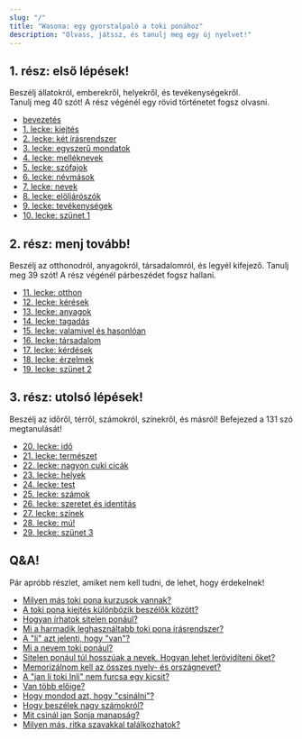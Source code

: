 ```yaml
---
slug: "/"
title: "Wasona: egy gyorstalpaló a toki ponához"
description: "Olvass, játssz, és tanulj meg egy új nyelvet!"
---
```

## 1. rész: első lépések!

Beszélj állatokról, emberekről, helyekről, és tevékenységekről.  
Tanulj meg 40 szót!
A rész végénél egy rövid történetet fogsz olvasni.

* [bevezetés](hu/00)
* [1. lecke: kiejtés](hu/01)
* [2. lecke: két írásrendszer](hu/02)
* [3. lecke: egyszerű mondatok](hu/03)
* [4. lecke: melléknevek](hu/04)
* [5. lecke: szófajok](hu/05)
* [6. lecke: névmások](hu/06)
* [7. lecke: nevek](hu/07)
* [8. lecke: elöljárószók](hu/08)
* [9. lecke: tevékenységek](hu/09)
* [10. lecke: szünet 1](hu/10)

## 2. rész: menj tovább!

Beszélj az otthonodról, anyagokról, társadalomról, és legyél kifejező.
Tanulj meg 39 szót!
A rész végénél párbeszédet fogsz hallani.

* [11. lecke: otthon](hu/11)
* [12. lecke: kérések](hu/12)
* [13. lecke: anyagok](hu/13)
* [14. lecke: tagadás](hu/14)
* [15. lecke: valamivel és hasonlóan](hu/15)
* [16. lecke: társadalom](hu/16)
* [17. lecke: kérdések](hu/17)
* [18. lecke: érzelmek](hu/18)
* [19. lecke: szünet 2](hu/19)

## 3. rész: utolsó lépések!

Beszélj az időről, térről, számokról, színekről, és másról!
Befejezed a 131 szó megtanulását!

* [20. lecke: idő](hu/20)
* [21. lecke: természet](hu/21)
* [22. lecke: nagyon cuki cicák](hu/22)
* [23. lecke: helyek](hu/23)
* [24. lecke: test](hu/24)
* [25. lecke: számok](hu/25)
* [26. lecke: szeretet és identitás](hu/26)
* [27. lecke: színek](hu/27)
* [28. lecke: mú!](hu/28)
* [29. lecke: szünet 3](hu/29)

## Q&A!

Pár apróbb részlet, amiket nem kell tudni, de lehet, hogy érdekelnek!

* [Milyen más toki pona kurzusok vannak?](hu/other-courses)
* [A toki pona kiejtés különbözik beszélők között?](hu/sound-variation)
* [Hogyan írhatok sitelen ponául?](hu/fonts)
* [Mi a harmadik leghasználtabb toki pona írásrendszer?](hu/sitelen-sitelen)
* [A "li" azt jelenti, hogy "van"?](hu/li-and-is)
* [Mi a nevem toki ponául?](hu/make-a-name)
* [Sitelen ponául túl hosszúak a nevek. Hogyan lehet lerövidíteni őket?](hu/simpler-cartouches)
* [Memorizálnom kell az összes nyelv- és országnevet?](hu/languages-countries)
* [A "jan li toki Inli" nem furcsa egy kicsit?](hu/named-verbs)
* [Van több előige?](hu/more-preverbs)
* [Hogy mondod azt, hogy "csinálni"?](hu/doing)
* [Hogy beszélek nagy számokról?](hu/large-numbers)
* [Mit csinál jan Sonja manapság?](hu/jan-sonja)
* [Milyen más, ritka szavakkal találkozhatok?](hu/uncommon-words)

